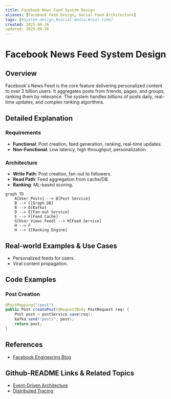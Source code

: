 ```yaml
---
title: Facebook News Feed System Design
aliases: [Facebook Feed Design, Social Feed Architecture]
tags: [#system-design,#social-media,#real-time]
created: 2025-09-26
updated: 2025-09-26
---
```


# Facebook News Feed System Design

## Overview

Facebook's News Feed is the core feature delivering personalized content to over 3 billion users. It aggregates posts from friends, pages, and groups, ranking them by relevance. The system handles billions of posts daily, real-time updates, and complex ranking algorithms.

## Detailed Explanation

### Requirements
- **Functional**: Post creation, feed generation, ranking, real-time updates.
- **Non-Functional**: Low latency, high throughput, personalization.

### Architecture
- **Write Path**: Post creation, fan-out to followers.
- **Read Path**: Feed aggregation from cache/DB.
- **Ranking**: ML-based scoring.

```mermaid
graph TD
    A[User Posts] --> B[Post Service]
    B --> C[Graph DB]
    B --> D[Kafka]
    D --> E[Fan-out Service]
    E --> F[Feed Cache]
    G[User Views Feed] --> H[Feed Service]
    H --> F
    H --> I[Ranking Engine]
```

## Real-world Examples & Use Cases
- Personalized feeds for users.
- Viral content propagation.

## Code Examples

### Post Creation
```java
@PostMapping("/post")
public Post createPost(@RequestBody PostRequest req) {
    Post post = postService.save(req);
    kafka.send("posts", post);
    return post;
}
```

## References
- [Facebook Engineering Blog](https://engineering.fb.com/)

## Github-README Links & Related Topics
- [Event-Driven Architecture](../event-driven-architecture/README.md)
- [Distributed Tracing](../distributed-tracing/README.md)